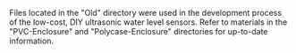 Files located in the "Old" directory were used in the development process of the low-cost, DIY ultrasonic water level sensors.
Refer to materials in the "PVC-Enclosure" and "Polycase-Enclosure" directories for up-to-date information.

